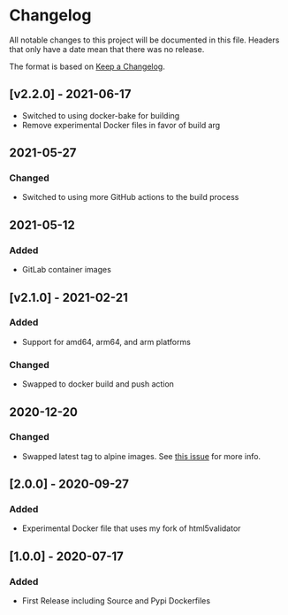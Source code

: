 # Changelog

All notable changes to this project will be documented in this file. Headers that only have a date mean that there was no release.

The format is based on [Keep a Changelog](https://keepachangelog.com/en/1.0.0/).

<!-- ## [Unreleased] -->

## [v2.2.0] - 2021-06-17

- Switched to using docker-bake for building
- Remove experimental Docker files in favor of build arg

## 2021-05-27

### Changed

- Switched to using more GitHub actions to the build process

## 2021-05-12

### Added

- GitLab container images

## [v2.1.0] - 2021-02-21

### Added

- Support for amd64, arm64, and arm platforms

### Changed

- Swapped to docker build and push action

## 2020-12-20

### Changed

- Swapped latest tag to alpine images. See [this issue](https://github.com/Cyb3r-Jak3/html5validator-docker/issues/16) for more info.

## [2.0.0] - 2020-09-27

### Added

- Experimental Docker file that uses my fork of html5validator

## [1.0.0] - 2020-07-17

### Added

- First Release including Source and Pypi Dockerfiles
